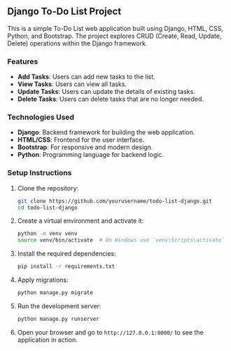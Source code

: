 ## Django To-Do List Project

This is a simple To-Do List web application built using Django, HTML, CSS, Python, and Bootstrap. The project explores CRUD (Create, Read, Update, Delete) operations within the Django framework.

### Features

- **Add Tasks**: Users can add new tasks to the list.
- **View Tasks**: Users can view all tasks.
- **Update Tasks**: Users can update the details of existing tasks.
- **Delete Tasks**: Users can delete tasks that are no longer needed.

### Technologies Used

- **Django**: Backend framework for building the web application.
- **HTML/CSS**: Frontend for the user interface.
- **Bootstrap**: For responsive and modern design.
- **Python**: Programming language for backend logic.

### Setup Instructions

1. Clone the repository:
    ```bash
    git clone https://github.com/yourusername/todo-list-django.git
    cd todo-list-django
    ```

2. Create a virtual environment and activate it:
    ```bash
    python -m venv venv
    source venv/bin/activate  # On Windows use `venv\Scripts\activate`
    ```

3. Install the required dependencies:
    ```bash
    pip install -r requirements.txt
    ```

4. Apply migrations:
    ```bash
    python manage.py migrate
    ```

5. Run the development server:
    ```bash
    python manage.py runserver
    ```

6. Open your browser and go to `http://127.0.0.1:8000/` to see the application in action.
